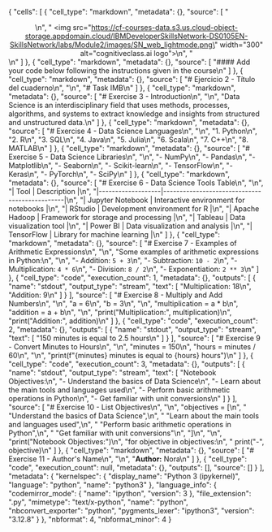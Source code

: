 {
 "cells": [
  {
   "cell_type": "markdown",
   "metadata": {},
   "source": [
    "<center>\n",
    "    <img src=\"https://cf-courses-data.s3.us.cloud-object-storage.appdomain.cloud/IBMDeveloperSkillsNetwork-DS0105EN-SkillsNetwork/labs/Module2/images/SN_web_lightmode.png\" width=\"300\" alt=\"cognitiveclass.ai logo\">\n",
    "</center>\n"
   ]
  },
  {
   "cell_type": "markdown",
   "metadata": {},
   "source": [
    "#### Add your code below following the instructions given in the course\n"
   ]
  },
  {
   "cell_type": "markdown",
   "metadata": {},
   "source": [
    "# Ejercicio 2 - Título del cuaderno\n",
    "\n",
    "# Task IMB\n"
   ]
  },
  {
   "cell_type": "markdown",
   "metadata": {},
   "source": [
    "# Exercise 3 - Introduction\n",
    "\n",
    "Data Science is an interdisciplinary field that uses methods, processes, algorithms, and systems to extract knowledge and insights from structured and unstructured data.\n"
   ]
  },
  {
   "cell_type": "markdown",
   "metadata": {},
   "source": [
    "# Exercise 4 - Data Science Languages\n",
    "\n",
    "1. Python\n",
    "2. R\n",
    "3. SQL\n",
    "4. Java\n",
    "5. Julia\n",
    "6. Scala\n",
    "7. C++\n",
    "8. MATLAB\n"
   ]
  },
  {
   "cell_type": "markdown",
   "metadata": {},
   "source": [
    "# Exercise 5 - Data Science Libraries\n",
    "\n",
    "- NumPy\n",
    "- Pandas\n",
    "- Matplotlib\n",
    "- Seaborn\n",
    "- Scikit-learn\n",
    "- TensorFlow\n",
    "- Keras\n",
    "- PyTorch\n",
    "- SciPy\n"
   ]
  },
  {
   "cell_type": "markdown",
   "metadata": {},
   "source": [
    "# Exercise 6 - Data Science Tools Table\n",
    "\n",
    "| Tool              | Description                                     |\n",
    "|-------------------|-----------------------------------------------|\n",
    "| Jupyter Notebook  | Interactive environment for notebooks         |\n",
    "| RStudio           | Development environment for R                 |\n",
    "| Apache Hadoop     | Framework for storage and processing          |\n",
    "| Tableau           | Data visualization tool                       |\n",
    "| Power BI          | Data visualization and analysis               |\n",
    "| TensorFlow        | Library for machine learning                  |\n"
   ]
  },
  {
   "cell_type": "markdown",
   "metadata": {},
   "source": [
    "# Exercise 7 - Examples of Arithmetic Expressions\n",
    "\n",
    "Some examples of arithmetic expressions in Python:\n",
    "\n",
    "- Addition: `5 + 3`\n",
    "- Subtraction: `10 - 2`\n",
    "- Multiplication: `4 * 6`\n",
    "- Division: `8 / 2`\n",
    "- Exponentiation: `2 ** 3`\n"
   ]
  },
  {
   "cell_type": "code",
   "execution_count": 1,
   "metadata": {},
   "outputs": [
    {
     "name": "stdout",
     "output_type": "stream",
     "text": [
      "Multiplication: 18\n",
      "Addition: 9\n"
     ]
    }
   ],
   "source": [
    "# Exercise 8 - Multiply and Add Numbers\n",
    "\n",
    "a = 6\n",
    "b = 3\n",
    "\n",
    "multiplication = a * b\n",
    "addition = a + b\n",
    "\n",
    "print(\"Multiplication:\", multiplication)\n",
    "print(\"Addition:\", addition)\n"
   ]
  },
  {
   "cell_type": "code",
   "execution_count": 2,
   "metadata": {},
   "outputs": [
    {
     "name": "stdout",
     "output_type": "stream",
     "text": [
      "150 minutes is equal to 2.5 hours\n"
     ]
    }
   ],
   "source": [
    "# Exercise 9 - Convert Minutes to Hours\n",
    "\n",
    "minutes = 150\n",
    "hours = minutes / 60\n",
    "\n",
    "print(f\"{minutes} minutes is equal to {hours} hours\")\n"
   ]
  },
  {
   "cell_type": "code",
   "execution_count": 3,
   "metadata": {},
   "outputs": [
    {
     "name": "stdout",
     "output_type": "stream",
     "text": [
      "Notebook Objectives:\n",
      "- Understand the basics of Data Science\n",
      "- Learn about the main tools and languages used\n",
      "- Perform basic arithmetic operations in Python\n",
      "- Get familiar with unit conversions\n"
     ]
    }
   ],
   "source": [
    "# Exercise 10 - List Objectives\n",
    "\n",
    "objectives = [\n",
    "    \"Understand the basics of Data Science\",\n",
    "    \"Learn about the main tools and languages used\",\n",
    "    \"Perform basic arithmetic operations in Python\",\n",
    "    \"Get familiar with unit conversions\"\n",
    "]\n",
    "\n",
    "print(\"Notebook Objectives:\")\n",
    "for objective in objectives:\n",
    "    print(\"-\", objective)\n"
   ]
  },
  {
   "cell_type": "markdown",
   "metadata": {},
   "source": [
    "# Exercise 11 - Author's Name\n",
    "\n",
    "**Author:** Nora\n"
   ]
  },
  {
   "cell_type": "code",
   "execution_count": null,
   "metadata": {},
   "outputs": [],
   "source": []
  }
 ],
 "metadata": {
  "kernelspec": {
   "display_name": "Python 3 (ipykernel)",
   "language": "python",
   "name": "python3"
  },
  "language_info": {
   "codemirror_mode": {
    "name": "ipython",
    "version": 3
   },
   "file_extension": ".py",
   "mimetype": "text/x-python",
   "name": "python",
   "nbconvert_exporter": "python",
   "pygments_lexer": "ipython3",
   "version": "3.12.8"
  }
 },
 "nbformat": 4,
 "nbformat_minor": 4
}
